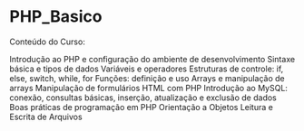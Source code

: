 ﻿# PHP_Basico

Conteúdo do Curso:

Introdução ao PHP e configuração do ambiente de desenvolvimento
Sintaxe básica e tipos de dados
Variáveis e operadores
Estruturas de controle: if, else, switch, while, for
Funções: definição e uso
Arrays e manipulação de arrays
Manipulação de formulários HTML com PHP
Introdução ao MySQL: conexão, consultas básicas, inserção, atualização e exclusão de dados
Boas práticas de programação em PHP
Orientação a Objetos
Leitura e Escrita de Arquivos
